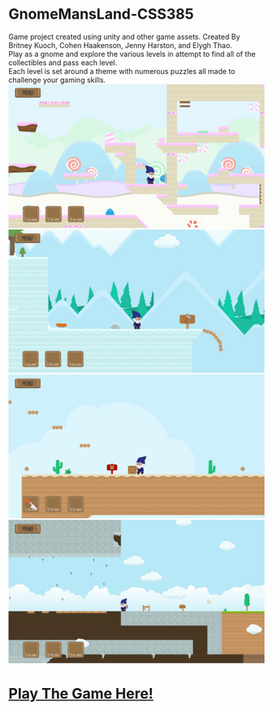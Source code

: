 # GnomeMansLand-CSS385
Game project created using unity and other game assets. Created By Britney Kuoch, Cohen Haakenson, Jenny Harston, and Elygh Thao.  
Play as a gnome and explore the various levels in attempt to find all of the collectibles and pass each level.  
Each level is set around a theme with numerous puzzles all made to challenge your gaming skills. 
<img src="./Gnome Mans Land SnapShots/candy.svg">
<img src="./Gnome Mans Land SnapShots/snow.svg">
<img src="./Gnome Mans Land SnapShots/dessert.svg">
<img src="./Gnome Mans Land SnapShots/cave.svg">
# [Play The Game Here!](https://elyghthao.github.io/GnomeMansLand/)
